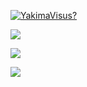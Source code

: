 [![YakimaVisus?](https://readme-typing-svg.herokuapp.com?color=ca00ff&lines=hi+I+m+Yakima+Visus)](https://git.io/typing-svg)


![](https://github-profile-summary-cards.vercel.app/api/cards/most-commit-language?username=YakimaVisus&theme=solarized_dark)


![](https://github-profile-summary-cards.vercel.app/api/cards/repos-per-language?username=YakimaVisus&theme=solarized_dark)


![](https://github-profile-summary-cards.vercel.app/api/cards/stats?username=YakimaVisus&theme=solarized_dark)


<!--
**YakimaVisus/YakimaVisus** is a ✨ _special_ ✨ repository because its `README.md` (this file) appears on your GitHub profile.

Here are some ideas to get you started:

- 🔭 I’m currently working on ...
- 🌱 I’m currently learning ...
- 👯 I’m looking to collaborate on ...
- 🤔 I’m looking for help with ...
- 💬 Ask me about ...
- 📫 How to reach me: ...
- 😄 Pronouns: ...
- ⚡ Fun fact: ...
-->

